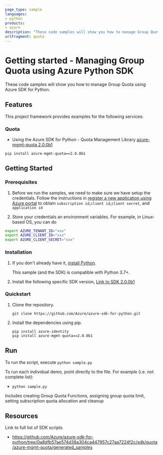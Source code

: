 ```yaml
---
page_type: sample
languages:
- python
products:
- azure
description: "These code samples will show you how to manage Group Quota using Azure SDK for Python."
urlFragment: quota
---
```


# Getting started - Managing Group Quota using Azure Python SDK

These code samples will show you how to manage Group Quota using Azure SDK for Python.

## Features

This project framework provides examples for the following services:

### Quota
- Using the Azure SDK for Python - Quota Management Library [azure-mgmt-quota 2.0.0b1](https://pypi.org/project/azure-mgmt-quota/2.0.0b1/)

`pip install azure-mgmt-quota==2.0.0b1`

## Getting Started

### Prerequisites

1. Before we run the samples, we need to make sure we have setup the credentials. Follow the instructions in [register a new application using Azure portal](https://docs.microsoft.com/en-us/azure/active-directory/develop/howto-create-service-principal-portal) to obtain `subscription id`,`client id`,`client secret`, and `application id`

2. Store your credentials an environment variables.
For example, in Linux-based OS, you can do
```bash
export AZURE_TENANT_ID="xxx"
export AZURE_CLIENT_ID="xxx"
export AZURE_CLIENT_SECRET="xxx"
```

### Installation

1.  If you don't already have it, [install Python](https://www.python.org/downloads/).

    This sample (and the SDK) is compatible with Python 3.7+.

2. Install the following specific SDK version, [Link to SDK 2.0.0b1](https://pypi.org/project/azure-mgmt-quota/2.0.0b1/)

### Quickstart

1.  Clone the repository.

    ```
    git clone https://github.com/Azure/azure-sdk-for-python.git
    ```

2.  Install the dependencies using pip.

    ```
    pip install azure-identity
    pip install azure-mgmt-quota==2.0.0b1
    ```

## Run

To run the script, execute `python sample.py`

To run each individual demo, point directly to the file. For example (i.e. not complete list):

- `python sample.py`

Includes creating Group Quota Functions, assigning group quota limit, setting subscription quota allocation and cleanup

## Resources

Link to full list of SDK scripts

- https://github.com/Azure/azure-sdk-for-python/tree/0a8dfb57ae574d38a304ca447957c27aa7224f2c/sdk/quota/azure-mgmt-quota/generated_samples